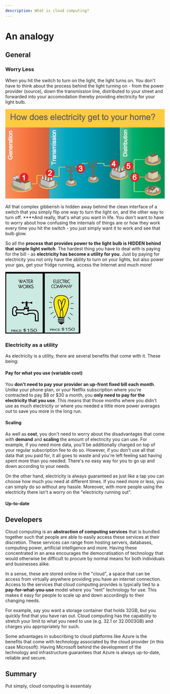 ```yaml
---
description: What is cloud computing?
---
```


# An analogy

## General

### Worry Less

When you hit the switch to turn on the light, the light turns on. You don't have to think about the process behind the light turning on - from the power provider \(source\), down the transmission line, distributed to your street and forwarded into your accomodation thereby providing electricity for your light bulb.

![Process diagram of how electricity enters your home](../../../.gitbook/assets/image%20%289%29.png)

All that complex gibberish is hidden away behind the clean interface of a switch that you simply flip one way to turn the light on, and the other way to turn off. ****And really, that's what you want in life. You don't want to have to worry about how confusing the internals of things are or how they work every time you hit the switch - you just simply want it to work and see that bulb glow.

So all the **process that provides power to the light bulb is HIDDEN behind that simple light switch**. The hardest thing you have to deal with is paying for the bill - as **electricity has become a utility for you**. Just by paying for electricity you not only have the ability to turn on your lights, but also power your gas, get your fridge running, access the Internet and much more!

![](../../../.gitbook/assets/image%20%2815%29.png)

### Electricity as a utility

As electricity is a utility, there are several benefits that come with it. These being:

#### Pay for what you use \(variable cost\)

You **don't need to pay your provider an up-front fixed bill each month**. _Unlike_ your phone plan, or your Netflix subscription where you're contracted to pay $8 or $30 a month, you **only need to pay for the electricity that you use**. This means that those months where you didn't use as much electricity or where you needed a little more power averages out to save you more in the long run.

#### Scaling

As well as **cost**, you don't need to worry about the disadvantages that come with **demand** and **scaling** the amount of electricity you can use. For example, if you need more data, you'll be additionally charged on top of your regular subscription fee to do so. However, if you don't use all that data that you paid for, it all goes to waste and you're left feeling sad having spent more than you needed. There's no easy way for you to go up and down according to your needs.

On the other hand, electricity is always guaranteed as just like a tap you can choose how much you need at different times. If you need more or less, you can simply do so without any hassle. Moreover, with more people using the electricity there isn't a worry on the "electricity running out".

#### Up-to-date

## Developers

Cloud computing is an **abstraction of computing services** that is bundled together such that people are able to easily access these services at their discretion. These services can range from hosting servers, databases, computing power, artificial intelligence and more. Having these concentrated in an area encourages the democratisation of technology that would otherwise be difficult to procure by normal means for both individuals and businesses alike.

In a sense, these are stored online in the "cloud", a space that can be access from virtually anywhere providing you have an internet connection. Access to the services that cloud computing provides is typically tied to a **pay-for-what-you-use** model where you "rent" technology for use. This makes it easy for people to scale up and down accordingly to their changing needs.

For example, say you want a storage container that holds 32GB, but you quickly find that you have ran out. Cloud computing has the capability to stretch your limit to what you need to use \(e.g. 32.1 or 32.0003GB\) and charges you appropriately for such.

Some advantages in subscribing to cloud platforms like Azure is the benefits that come with technology associated by the cloud provider \(in this case Microsoft\). Having Microsoft behind the development of the technology and infrastructure guarantees that Azure is always up-to-date, reliable and secure.

## Summary

Put simply, cloud computing is essentialy

